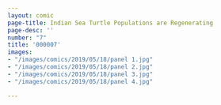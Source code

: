 ```yaml
---
layout: comic
page-title: Indian Sea Turtle Populations are Regenerating
page-desc: ''
number: "7"
title: '000007'
images:
- "/images/comics/2019/05/18/panel 1.jpg"
- "/images/comics/2019/05/18/panel 2.jpg"
- "/images/comics/2019/05/18/panel 3.jpg"
- "/images/comics/2019/05/18/panel 4.jpg"

---
```

